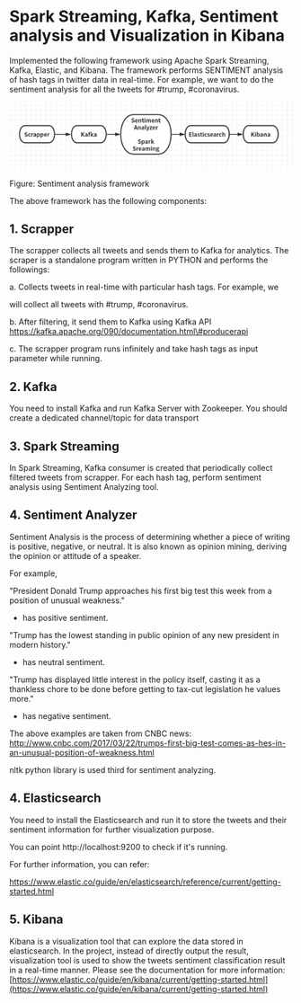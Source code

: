 # Spark Streaming, Kafka, Sentiment analysis and Visualization in Kibana

Implemented the following framework using Apache Spark Streaming, Kafka,
Elastic, and Kibana. The framework performs SENTIMENT analysis of hash
tags in twitter data in real-time. For example, we want to do the
sentiment analysis for all the tweets for \#trump, \#coronavirus.

![](media/image1.png)

Figure: Sentiment analysis framework

The above framework has the following components:


## 1. Scrapper
The scrapper collects all tweets and sends them to Kafka for analytics.
The scraper is a standalone program written in PYTHON and performs the
followings:

a\. Collects tweets in real-time with particular hash tags. For example,
we

will collect all tweets with \#trump, \#coronavirus.

b\. After filtering, it send them to Kafka using Kafka API
https://kafka.apache.org/090/documentation.html\#producerapi

c\. The scrapper program runs infinitely and take hash tags as input
parameter while running.


## 2. Kafka
You need to install Kafka and run Kafka Server with Zookeeper. You
should create a dedicated channel/topic for data transport


## 3. Spark Streaming
In Spark Streaming, Kafka consumer is created that periodically collect
filtered tweets from scrapper. For each hash tag, perform sentiment
analysis using Sentiment Analyzing tool.


## 4. Sentiment Analyzer
Sentiment Analysis is the process of determining whether a piece of
writing is positive, negative, or neutral. It is also known as opinion
mining, deriving the opinion or attitude of a speaker.

For example,

"President Donald Trump approaches his first big test this week from a position of unusual weakness."
- has positive sentiment.

"Trump has the lowest standing in public opinion of any new president in modern history."
- has neutral sentiment.

"Trump has displayed little interest in the policy itself, casting it as a thankless chore to be done before getting to tax-cut legislation he values more."
- has negative sentiment.

The above examples are taken from CNBC news:
<http://www.cnbc.com/2017/03/22/trumps-first-big-test-comes-as-hes-in-an-unusual-position-of-weakness.html>

nltk python library is used third for sentiment analyzing.


## 4. Elasticsearch
You need to install the Elasticsearch and run it to store the tweets and
their sentiment information for further visualization purpose.

You can point http://localhost:9200 to check if it's running.

For further information, you can refer:

<https://www.elastic.co/guide/en/elasticsearch/reference/current/getting-started.html>


## 5. Kibana
Kibana is a visualization tool that can explore the data stored in
elasticsearch. In the project, instead of directly output the result,
visualization tool is used to show the tweets sentiment classification
result in a real-time manner. Please see the documentation for more information:
[https://www.elastic.co/guide/en/kibana/current/getting-started.html](https://www.elastic.co/guide/en/kibana/current/getting-started.html)
